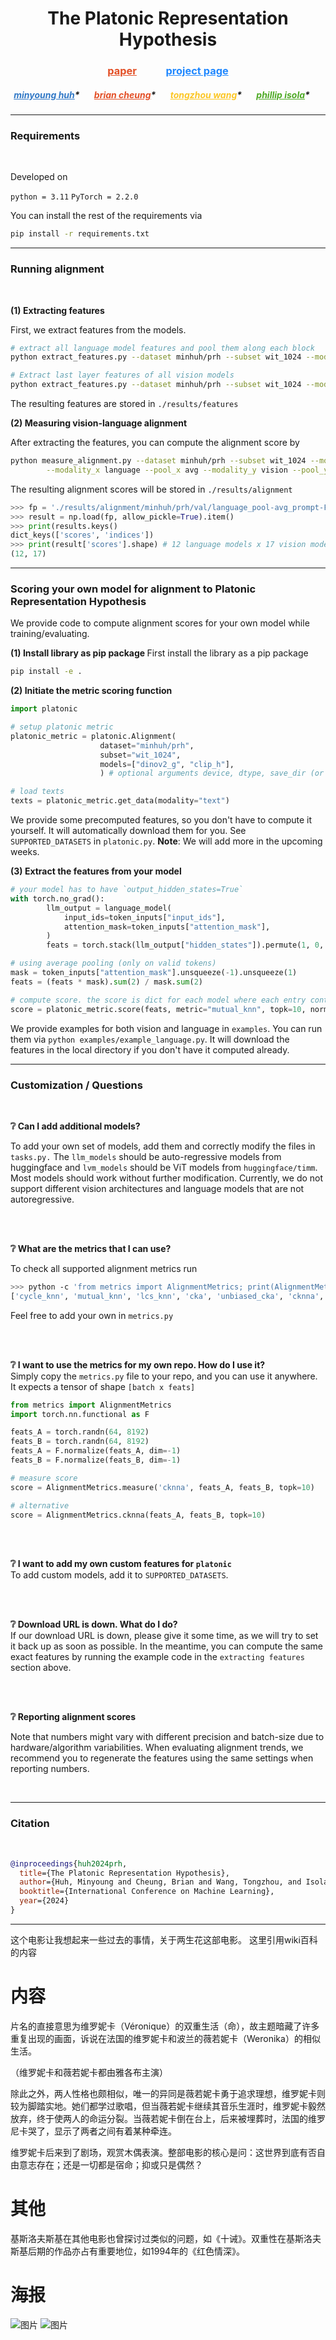 <h1 align="center">The Platonic Representation Hypothesis</h1>

<h3 align="center"><a href="http://arxiv.org/abs/2405.07987" style="color: #E34F26;">paper</a>&nbsp&nbsp&nbsp&nbsp&nbsp&nbsp&nbsp&nbsp&nbsp&nbsp&nbsp
<a href="https://phillipi.github.io/prh/" style="color: #2088FF;">project page</a><br></h3>
<h5 align="center">
<a href="https://minyoungg.github.io/me/" style="color: #3178C6;">minyoung huh</a>* &nbsp&nbsp&nbsp&nbsp&nbsp
<a href="https://briancheung.github.io/" style="color: #E34F26;">brian cheung</a>* &nbsp&nbsp&nbsp&nbsp&nbsp
<a href="https://www.tongzhouwang.info/" style="color: #FCC624;">tongzhou wang</a>* &nbsp&nbsp&nbsp&nbsp&nbsp
<a href="https://web.mit.edu/phillipi/" style="color: #4EAA25;">phillip isola</a>* &nbsp&nbsp&nbsp&nbsp&nbsp
</h5>

<hr>

<h3> Requirements </h3>
<br />

Developed on  

`python = 3.11`
`PyTorch = 2.2.0`

You can install the rest of the requirements via

```bash
pip install -r requirements.txt
```

<hr>

<h3> Running alignment </h3>
<br />

<b> (1) Extracting features</b>

First, we extract features from the models.

```bash
# extract all language model features and pool them along each block
python extract_features.py --dataset minhuh/prh --subset wit_1024 --modelset val --modality language --pool avg

# Extract last layer features of all vision models
python extract_features.py --dataset minhuh/prh --subset wit_1024 --modelset val --modality vision --pool cls
```

The resulting features are stored in `./results/features` 

<b> (2) Measuring vision-language alignment</b>

After extracting the features, you can compute the alignment score by 

```bash
python measure_alignment.py --dataset minhuh/prh --subset wit_1024 --modelset val \
        --modality_x language --pool_x avg --modality_y vision --pool_y cls
```

The resulting alignment scores will be stored in `./results/alignment`

```python
>>> fp = './results/alignment/minhuh/prh/val/language_pool-avg_prompt-False_vision_pool-cls_prompt-False/mutual_knn_k10.npy'
>>> result = np.load(fp, allow_pickle=True).item()
>>> print(results.keys()
dict_keys(['scores', 'indices'])
>>> print(result['scores'].shape) # 12 language models x 17 vision models
(12, 17)
```

<hr>
<h3> Scoring your own model for alignment to Platonic Representation Hypothesis </h3>

We provide code to compute alignment scores for your own model while training/evaluating.

<b> (1) Install library as pip package </b>
First install the library as a pip package

```bash
pip install -e .
```

<b> (2) Initiate the metric scoring function </b>

```python
import platonic

# setup platonic metric
platonic_metric = platonic.Alignment(
                    dataset="minhuh/prh",
                    subset="wit_1024", 
                    models=["dinov2_g", "clip_h"],
                    ) # optional arguments device, dtype, save_dir (or path to your features)

# load texts
texts = platonic_metric.get_data(modality="text")
```

We provide some precomputed features, so you don't have to compute it yourself. It will automatically download them for you.
See `SUPPORTED_DATASETS` in `platonic.py`. <b>Note</b>: We will add more in the upcoming weeks.

<b> (3) Extract the features from your model </b> 

```python
# your model has to have `output_hidden_states=True`
with torch.no_grad():
        llm_output = language_model(
            input_ids=token_inputs["input_ids"],
            attention_mask=token_inputs["attention_mask"],
        )
        feats = torch.stack(llm_output["hidden_states"]).permute(1, 0, 2, 3)

# using average pooling (only on valid tokens)
mask = token_inputs["attention_mask"].unsqueeze(-1).unsqueeze(1)
feats = (feats * mask).sum(2) / mask.sum(2)

# compute score. the score is dict for each model where each entry contains the (scores, maximal alignment layer indices)
score = platonic_metric.score(feats, metric="mutual_knn", topk=10, normalize=True)
```

We provide examples for both vision and language in `examples`. You can run them via `python examples/example_language.py`. It will download the features in the local directory if you don't have it computed already.

<hr>

<h3> Customization / Questions </h3>
<br />

<b> ❔ Can I add additional models? </b><br>

To add your own set of models, add them and correctly modify the files in `tasks.py.` The `llm_models` should be auto-regressive models from huggingface and `lvm_models` should be ViT models from `huggingface/timm`. Most models should work without further modification. Currently, we do not support different vision architectures and language models that are not autoregressive.

<br />
<br />

<b> ❔ What are the metrics that I can use? </b><br>

To check all supported alignment metrics run 
```bash
>>> python -c 'from metrics import AlignmentMetrics; print(AlignmentMetrics.SUPPORTED_METRICS)'
['cycle_knn', 'mutual_knn', 'lcs_knn', 'cka', 'unbiased_cka', 'cknna', 'svcca', 'edit_distance_knn']
```
Feel free to add your own in `metrics.py`

<br />
<br />

<b> ❔ I want to use the metrics for my own repo. How do I use it? </b><br>
Simply copy the `metrics.py` file to your repo, and you can use it anywhere. It expects a tensor of shape `[batch x feats]`

```python
from metrics import AlignmentMetrics
import torch.nn.functional as F

feats_A = torch.randn(64, 8192)
feats_B = torch.randn(64, 8192)
feats_A = F.normalize(feats_A, dim=-1)
feats_B = F.normalize(feats_B, dim=-1)

# measure score
score = AlignmentMetrics.measure('cknna', feats_A, feats_B, topk=10)

# alternative
score = AlignmentMetrics.cknna(feats_A, feats_B, topk=10)
```

<br />
<br />

<b> ❔ I want to add my own custom features for `platonic` </b><br>
To add custom models, add it to `SUPPORTED_DATASETS`.


<br />
<br />

<b> ❔ Download URL is down. What do I do? </b><br>
If our download URL is down, please give it some time, as we will try to set it back up as soon as possible.
In the meantime, you can compute the same exact features by running the example code in the `extracting features` section above.

<br />
<br />


<b> ❔ Reporting alignment scores </b><br>

Note that numbers might vary with different precision and batch-size due to hardware/algorithm variabilities.
When evaluating alignment trends, we recommend you to regenerate the features using the same settings when reporting numbers.

<br />

<hr> 

<h3> Citation </h3>
<br />

```bib
@inproceedings{huh2024prh,
  title={The Platonic Representation Hypothesis},
  author={Huh, Minyoung and Cheung, Brian and Wang, Tongzhou, and Isola, Phillip},
  booktitle={International Conference on Machine Learning},
  year={2024}
}
```
--------------------------------------------
这个电影让我想起来一些过去的事情，关于两生花这部电影。
这里引用wiki百科的内容
# 内容

片名的直接意思为维罗妮卡（Véronique）的双重生活（命），故主题暗藏了许多重复出现的画面，诉说在法国的维罗妮卡和波兰的薇若妮卡（Weronika）的相似生活。

（维罗妮卡和薇若妮卡都由雅各布主演）

除此之外，两人性格也颇相似，唯一的异同是薇若妮卡勇于追求理想，维罗妮卡则较为脚踏实地。她们都学过歌唱，但当薇若妮卡继续其音乐生涯时，维罗妮卡毅然放弃，终于使两人的命运分裂。当薇若妮卡倒在台上，后来被埋葬时，法国的维罗尼卡哭了，显示了两者之间有着某种牵连。

维罗妮卡后来到了剧场，观赏木偶表演。整部电影的核心是问：这世界到底有否自由意志存在；还是一切都是宿命；抑或只是偶然？
# 其他
基斯洛夫斯基在其他电影也曾探讨过类似的问题，如《十诫》。双重性在基斯洛夫斯基后期的作品亦占有重要地位，如1994年的《红色情深》。 

# 海报
![图片](https://github.com/OOAAHH/platonic-rep_La-double-vie-de-V-roniqu/assets/19518905/b90fa556-283c-4bf6-a775-288c8e8786e2)
![图片](https://github.com/OOAAHH/platonic-rep_La-double-vie-de-V-roniqu/assets/19518905/8263e573-16ff-4e18-9548-533ed2387a7d)



